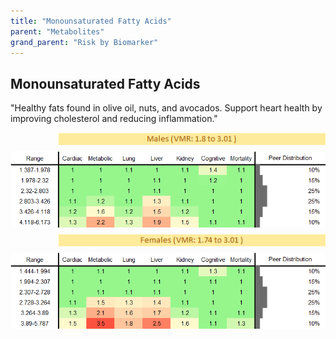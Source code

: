 ```yaml
---
title: "Monounsaturated Fatty Acids"
parent: "Metabolites"
grand_parent: "Risk by Biomarker"
---
```



## Monounsaturated Fatty Acids


"Healthy fats found in olive oil, nuts, and avocados. Support heart health by improving cholesterol and reducing inflammation."

<div style="display: flex; flex-direction: column; gap: 10px;">

  <img src="/assets/images/vmrbiomarker_monounsaturated_fatty_acids__male.png" alt="Monounsaturated Fatty Acids VMR Male" style="margin-left: 15%">
  <img src="/assets/images/rr_monounsaturated_fatty_acids__male.png" alt="Monounsaturated Fatty Acids RR Male">

  <img src="/assets/images/vmrbiomarker_monounsaturated_fatty_acids__female.png" alt="Monounsaturated Fatty Acids VMR Female" style="margin-left: 15%; ">
  <img src="/assets/images/rr_monounsaturated_fatty_acids__female.png" alt="Monounsaturated Fatty Acids RR Female">

</div>



